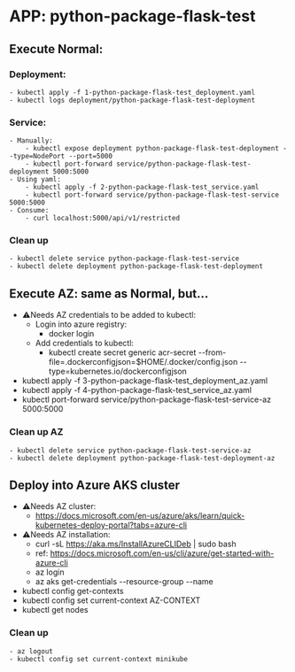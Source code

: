 # APP: python-package-flask-test 

## Execute Normal:
### Deployment:
	- kubectl apply -f 1-python-package-flask-test_deployment.yaml
	- kubectl logs deployment/python-package-flask-test-deployment
### Service:
	- Manually:
		- kubectl expose deployment python-package-flask-test-deployment --type=NodePort --port=5000
	 	- kubectl port-forward service/python-package-flask-test-deployment 5000:5000
 	- Using yaml:
		- kubectl apply -f 2-python-package-flask-test_service.yaml
		- kubectl port-forward service/python-package-flask-test-service 5000:5000
	- Consume:
		- curl localhost:5000/api/v1/restricted

### Clean up
	- kubectl delete service python-package-flask-test-service
	- kubectl delete deployment python-package-flask-test-deployment

## Execute AZ: same as Normal, but...
- ⚠Needs AZ credentials to be added to kubectl:
	- Login into azure registry:
		- docker login <acr-path>
	- Add credentials to kubectl:
		- kubectl create secret generic acr-secret --from-file=.dockerconfigjson=$HOME/.docker/config.json --type=kubernetes.io/dockerconfigjson
- kubectl apply -f 3-python-package-flask-test_deployment_az.yaml
- kubectl apply -f 4-python-package-flask-test_service_az.yaml
- kubectl port-forward service/python-package-flask-test-service-az 5000:5000

### Clean up AZ
	- kubectl delete service python-package-flask-test-service-az
	- kubectl delete deployment python-package-flask-test-deployment-az

## Deploy into Azure AKS cluster
- ⚠Needs AZ cluster:
	- https://docs.microsoft.com/en-us/azure/aks/learn/quick-kubernetes-deploy-portal?tabs=azure-cli
- ⚠Needs AZ installation:
	- curl -sL https://aka.ms/InstallAzureCLIDeb | sudo bash
	- ref: https://docs.microsoft.com/en-us/cli/azure/get-started-with-azure-cli
	- az login
	- az aks get-credentials --resource-group <myResourceGroup> --name <myAKSCluster>
- kubectl config get-contexts
- kubectl config set current-context AZ-CONTEXT
- kubectl get nodes

### Clean up
	- az logout
	- kubectl config set current-context minikube
